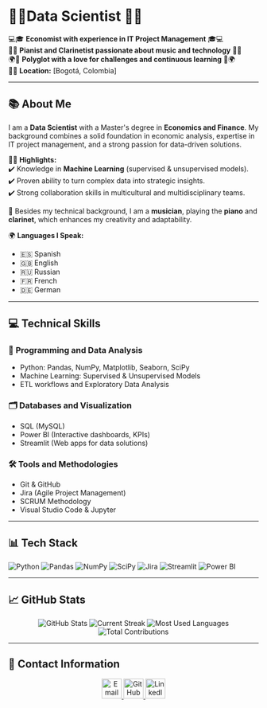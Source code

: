 # 👨‍💻**Data Scientist** 👨‍💻  
💻🎓 **Economist with experience in IT Project Management** 🎓💻  
🎹🎼 **Pianist and Clarinetist passionate about music and technology** 🎼🎹  
🌍💬 **Polyglot with a love for challenges and continuous learning** 💬🌍  
📍🌆 **Location:** [Bogotá, Colombia]  

---

## 📚 **About Me**  
I am a **Data Scientist** with a Master's degree in **Economics and Finance**. My background combines a solid foundation in economic analysis, expertise in IT project management, and a strong passion for data-driven solutions.  

👨‍💻 **Highlights:**  
✔️ Knowledge in **Machine Learning** (supervised & unsupervised models).  
✔️ Proven ability to turn complex data into strategic insights.  
✔️ Strong collaboration skills in multicultural and multidisciplinary teams.  

🎵 Besides my technical background, I am a **musician**, playing the **piano** and **clarinet**, which enhances my creativity and adaptability.  

🌍 **Languages I Speak:**  
- 🇪🇸 Spanish  
- 🇬🇧 English  
- 🇷🇺 Russian  
- 🇫🇷 French  
- 🇩🇪 German  

---

## 💻 **Technical Skills**  
### 🔢 **Programming and Data Analysis**  
- Python: Pandas, NumPy, Matplotlib, Seaborn, SciPy  
- Machine Learning: Supervised & Unsupervised Models  
- ETL workflows and Exploratory Data Analysis  

### 🗂️ **Databases and Visualization**  
- SQL (MySQL)  
- Power BI (Interactive dashboards, KPIs)  
- Streamlit (Web apps for data solutions)  

### 🛠️ **Tools and Methodologies**  
- Git & GitHub  
- Jira (Agile Project Management)  
- SCRUM Methodology  
- Visual Studio Code & Jupyter  

---

## 📊 **Tech Stack**  
<p align="left">
  <img src="https://img.shields.io/badge/-Python-3776AB?logo=python&logoColor=white&style=flat-square" alt="Python" />
  <img src="https://img.shields.io/badge/-Pandas-150458?logo=pandas&logoColor=white&style=flat-square" alt="Pandas" />
  <img src="https://img.shields.io/badge/-NumPy-013243?logo=numpy&logoColor=white&style=flat-square" alt="NumPy" />
  <img src="https://img.shields.io/badge/-SciPy-8CAAE6?logo=scipy&logoColor=white&style=flat-square" alt="SciPy" />
  <img src="https://img.shields.io/badge/-Jira-0052CC?logo=jira&logoColor=white&style=flat-square" alt="Jira" />
  <img src="https://img.shields.io/badge/-Streamlit-FF4B4B?logo=streamlit&logoColor=white&style=flat-square" alt="Streamlit" />
  <img src="https://img.shields.io/badge/-Power%20BI-F2C811?logo=powerbi&logoColor=black&style=flat-square" alt="Power BI" />
</p>

---

## 📈 **GitHub Stats**  
<p align="center">
  <img src="https://github-readme-stats.vercel.app/api?username=your_username&show_icons=true&theme=radical" alt="GitHub Stats" />
  <img src="https://github-readme-streak-stats.herokuapp.com/?user=your_username&theme=radical" alt="Current Streak" />
  <img src="https://github-readme-stats.vercel.app/api/top-langs/?username=your_username&layout=compact&theme=radical" alt="Most Used Languages" />
  <img src="https://github-readme-stats.vercel.app/api?username=your_username&show_icons=true&count_private=true&hide=contribs&theme=radical" alt="Total Contributions" />
</p>

---

## 📲 **Contact Information**  
<p align="center">
  <a href="mailto:cristian1028andres@hotmail.com">
    <img src="https://img.icons8.com/ios-filled/50/000000/email.png" alt="Email" width="40" height="40"/>
  </a>
  <a href="https://github.com/Klavier12">
    <img src="https://img.icons8.com/ios-glyphs/50/000000/github.png" alt="GitHub" width="40" height="40"/>
  </a>
  <a href="https://www.linkedin.com/in/cristian-andrés-riveros-cubillos-8746a822a/">
    <img src="https://img.icons8.com/ios-filled/50/000000/linkedin.png" alt="LinkedIn" width="40" height="40"/>
  </a>
</p>
